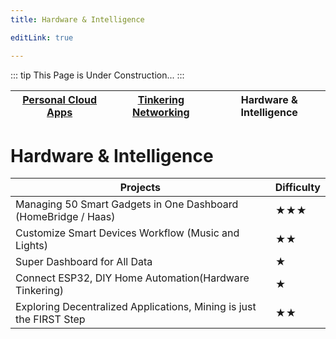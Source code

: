 ```yaml
---
title: Hardware & Intelligence

editLink: true

---
```


::: tip
This Page is Under Construction...
:::

| [Personal Cloud Apps](./PersonalCloudApps.md) | [Tinkering Networking](./TinkeringNetworking.md) | Hardware & Intelligence |
| ---| --- | --- |

# Hardware & Intelligence

| Projects                                                            | Difficulty |
| ------------------------------------------------------------------- | ---------- |
| Managing 50 Smart Gadgets in One Dashboard (HomeBridge / Haas)      | ★★★        |
| Customize Smart Devices Workflow (Music and Lights)                 | ★★         |
| Super Dashboard for All Data                                        | ★          |
| Connect ESP32, DIY Home Automation(Hardware Tinkering)              | ★          |
| Exploring Decentralized Applications, Mining is just the FIRST Step | ★★         |
